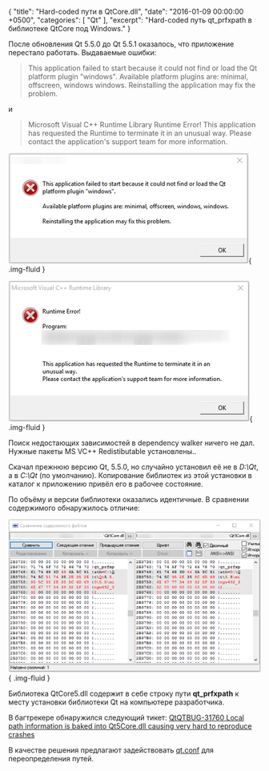 {
  "title": "Hard-coded пути в QtCore.dll",
  "date": "2016-01-09 00:00:00 +0500",
  "categories": [ "Qt" ],
  "excerpt": "Hard-coded путь qt_prfxpath в библиотеке QtCore под Windows."
}

<!-- more -->
После обновления Qt 5.5.0 до Qt 5.5.1 оказалось, что приложение перестало работать.
Выдаваемые ошибки:

<blockquote class="blockquote">
This application failed to start because it could not find or load the Qt platform plugin "windows".
Available platform plugins are: minimal, offscreen, windows windows.
Reinstalling the application may fix the problem.
</blockquote>

и

<blockquote class="blockquote">
Microsoft Visual C++ Runtime Library
Runtime Error!
This application has requested the Runtime to terminate it in an unusual way.
Please contact the application's support team for more information.
</blockquote>

![QtCore Failure 1](assets/images/posts/2016/01/09/qtcore-hard-coded-paths-1.png){ .img-fluid }

![QtCore Failure 2](assets/images/posts/2016/01/09/qtcore-hard-coded-paths-2.png){ .img-fluid }

Поиск недостающих зависимостей в dependency walker ничего не дал. Нужные пакеты MS VC++ Redistibutable установлены..

Скачал прежнюю версию Qt, 5.5.0, но случайно установил её не в *D:\Qt*, а в *C:\Qt* (по умолчанию). Копирование библиотек из этой установки в каталог к приложению привёл его в рабочее состояние.

По объёму и версии библиотеки оказались идентичные. В сравнении содержимого обнаружилось отличие:

![QtCore Compare](assets/images/posts/2016/01/09/qtcore-hard-coded-paths-3.png){ .img-fluid }

Библиотека QtCore5.dll содержит в себе строку пути **qt_prfxpath** к месту установки библиотеки Qt на компьютере разработчика.

В багтрекере обнаружился следующий тикет: [QtQTBUG-31760 Local path information is baked into Qt5Core.dll causing very hard to reproduce crashes](https://bugreports.qt.io/browse/QTBUG-31760)

В качестве решения предлагают задействовать [qt.conf](http://doc.qt.io/qt-5/qt-conf.html) для переопределения путей.